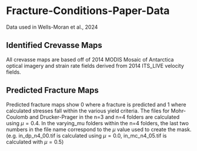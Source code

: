 # Fracture-Conditions-Paper-Data
Data used in Wells-Moran et al., 2024

## Identified Crevasse Maps
All crevasse maps are based off of 2014 MODIS Mosaic of Antarctica optical imagery and strain rate fields derived from 2014 ITS_LIVE velocity fields. 

## Predicted Fracture Maps
Predicted fracture maps show 0 where a fracture is predicted and 1 where calculated stresses fall within the various yield criteria. The files for Mohr-Coulomb and Drucker-Prager in the n=3 and n=4 folders are calculated using $\mu=0.4$. In the varying_mu folders within the n=4 folders, the last two numbers in the file name correspond to the $\mu$ value used to create the mask. (e.g. in_dp_n4_00.tif is calculated using $\mu=0.0$, in_mc_n4_05.tif is calculated with $\mu=0.5$)

